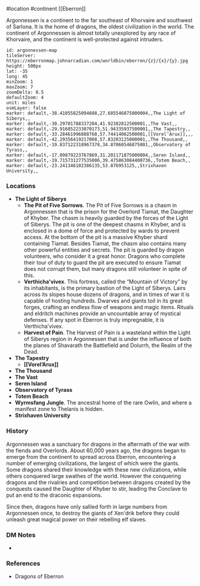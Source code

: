 
 #location #continent [[Eberron]]

Argonnessen is a continent to the far southeast of Khorvaire and southwest of Sarlona. It is the home of dragons, the oldest civilization in the world. The continent of Argonnessen is almost totally unexplored by any race of Khorvaire, and the continent is well-protected against intruders.

```leaflet
id: argonnessen-map
tileServer: https://eberronmap.johnarcadian.com/worldbin/eberron/{z}/{x}/{y}.jpg
height: 500px
lat: -35
long: 45
minZoom: 1
maxZoom: 7
zoomDelta: 0.5
defaultZoom: 4
unit: miles
osmLayer: false
marker: default,-38.41055825094608,27.685546875000004,,The Light of Siberys,,
marker: default,-30.29701788337204,41.92382812500001,,The Vast,,
marker: default,-29.916852233070173,51.94335937500001,,The Tapestry,,
marker: default,-33.28461996888768,57.74414062500001,[[Vorel’Arux]],,,
marker: default,-42.29356419217008,57.83203125000001,,The Thousand,,
marker: default,-19.837122318967378,34.87060546875001,,Observatory of Tyrass,,
marker: default,-17.09879223767869,31.201171875000004,,Seren Island,,
marker: default,-19.715731277535006,39.475863084400736,,Totem Beach,,
marker: default,-23.241346102386135,53.876953125,,Strixhaven University,,
```

### Locations

* **The Light of Siberys**
	* **The Pit of Five Sorrows**. The Pit of Five Sorrows is a chasm in Argonnessen that is the prison for the Overlord Tiamat, the Daughter of Khyber. The chasm is heavily guarded by the forces of the Light of Siberys. The pit is one of the deepest chasms in Khyber, and is enclosed in a dome of force and protected by wards to prevent access. At the bottom of the pit is a massive Khyber shard containing Tiamat. Besides Tiamat, the chasm also contains many other powerful entities and secrets. The pit is guarded by dragon volunteers, who consider it a great honor. Dragons who complete their tour of duty to guard the pit are executed to ensure Tiamat does not corrupt them, but many dragons still volunteer in spite of this.
	* **Verthicha'vivex**. This fortress, called the “Mountain of Victory” by its inhabitants, is the primary bastion of the Light of Siberys. Lairs across its slopes house dozens of dragons, and in times of war it is capable of hosting hundreds. Dwarves and giants toil in its great forges, crafting an endless flow of weapons and magic items. Rituals and eldritch machines provide an uncountable array of mystical defenses. If any spot in Eberron is truly impregnable, it is Verthicha’vivex.
	* **Harvest of Pain**. The Harvest of Pain is a wasteland within the Light of Siberys region in Argonnessen that is under the influence of both the planes of Shavarath the Battlefield and Dolurrh, the Realm of the Dead.
* **The Tapestry**
	* **[[Vorel’Arux]]**
* **The Thousand**
* **The Vast**
* **Seren Island**
* **Observatory of Tyrass**
* **Totem Beach**
* **Wyrmsfang Jungle**. The ancestral home of the rare Owlin, and where a manifest zone to Thelanis is hidden.
* **Strixhaven University**

### History

Argonnessen was a sanctuary for dragons in the aftermath of the war with the fiends and Overlords. About 60,000 years ago, the dragons began to emerge from the continent to spread across Eberron, encountering a number of emerging civilizations, the largest of which were the giants. Some dragons shared their knowledge with these new civilizations, while others conquered large swathes of the world. However the conquering dragons and the rivalries and competition between dragons created by the conquests caused the Daughter of Khyber to stir, leading the Conclave to put an end to the draconic expansions.

Since then, dragons have only sallied forth in large numbers from Argonnessen once, to destroy the giants of Xen'drik before they could unleash great magical power on their rebelling elf slaves.

### DM Notes

* 

### References

* Dragons of Eberron
